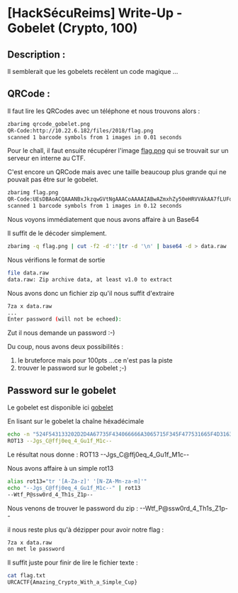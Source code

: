 # [HackSécuReims] Write-Up - Gobelet (Crypto, 100)

## Description :
Il semblerait que les gobelets recèlent un code magique ...


## QRCode :

Il faut lire les QRCodes avec un téléphone et nous trouvons alors :

```BASH
zbarimg qrcode_gobelet.png 
QR-Code:http://10.22.6.182/files/2018/flag.png
scanned 1 barcode symbols from 1 images in 0.01 seconds
```

Pour le chall, il faut ensuite récupérer l'image [flag.png](files/flag.png) qui se trouvait sur un serveur en interne au CTF.

C'est encore un QRCode mais avec une taille beaucoup plus grande qui ne pouvait pas être sur le gobelet.

```BASH
zbarimg flag.png 
QR-Code:UEsDBAoACQAAANBxJkzqwGVtNgAAACoAAAAIABwAZmxhZy50eHRVVAkAA7fLUFq3y1BadXgLAAEE6AMAAAToAwAAmSPOnN3y8LGxqyH3Ma6+AhCzAWgJwRKjYXieBjyJsSvEDy/pgcRXG9U2kabR4t5KaGqZQqs/UEsHCOrAZW02AAAAKgAAAFBLAQIeAwoACQAAANBxJkzqwGVtNgAAACoAAAAIABgAAAAAAAEAAACkgQAAAABmbGFnLnR4dFVUBQADt8tQWnV4CwABBOgDAAAE6AMAAFBLBQYAAAAAAQABAE4AAACIAAAAAAA=
scanned 1 barcode symbols from 1 images in 0.12 seconds
```

Nous voyons immédiatement que nous avons affaire à un Base64

Il suffit de le décoder simplement.

```BASH
zbarimg -q flag.png | cut -f2 -d':'|tr -d '\n' | base64 -d > data.raw
```

Nous vérifions le format de sortie

```BASH
file data.raw 
data.raw: Zip archive data, at least v1.0 to extract
```

Nous avons donc un fichier zip qu'il nous suffit d'extraire
```BASH
7za x data.raw 
...
Enter password (will not be echoed):
```

Zut il nous demande un password :-)

Du coup, nous avons deux possibilités :

1. le bruteforce mais pour 100pts ...ce n'est pas la piste
2. trouver le password sur le gobelet ;-)


## Password sur le gobelet

Le gobelet est disponible ici [gobelet](files/)

En lisant sur le gobelet la chaîne héxadécimale

```BASH
echo -n "524F543133202D2D4A67735F434066666A3065715F345F477531665F4D31632D2D" | xxd -r -p
ROT13 --Jgs_C@ffj0eq_4_Gu1f_M1c--
```

Le résultat nous donne : ROT13 --Jgs_C@ffj0eq_4_Gu1f_M1c--

Nous avons affaire à un simple rot13

```BASH
alias rot13="tr '[A-Za-z]' '[N-ZA-Mn-za-m]'"
echo "--Jgs_C@ffj0eq_4_Gu1f_M1c--" | rot13
--Wtf_P@ssw0rd_4_Th1s_Z1p--
```

Nous venons de trouver le password du zip : --Wtf_P@ssw0rd_4_Th1s_Z1p--

il nous reste plus qu'à dézipper pour avoir notre flag :
```BASH
7za x data.raw
on met le password
```

Il suffit juste pour finir de lire le fichier texte :
```BASH
cat flag.txt
URCACTF{Amazing_Crypto_With_a_Simple_Cup}
```
